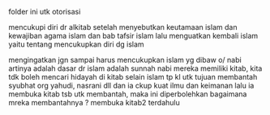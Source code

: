 folder ini utk otorisasi

mencukupi diri dr alkitab
setelah menyebutkan keutamaan islam dan kewajiban agama islam
dan bab tafsir islam
lalu menguatkan kembali islam
yaitu tentang mencukupkan diri dg islam

mengingatkan jgn sampai 
harus mencukupkan islam yg dibaw o/ nabi
artinya adalah dasar dr islam adalah sunnah nabi
mereka memiliki kitab, kita tdk boleh mencari hidayah di kitab selain islam
tp kl utk tujuan membantah syubhat org yahudi, nasrani dll
dan ia ckup kuat ilmu dan keimanan lalu ia membuka kitab tsb utk membantah, maka ini diperbolehkan
bagaimana mreka membantahnya ? membuka kitab2 terdahulu
